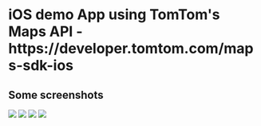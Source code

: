 
<h1>iOS demo App using TomTom's Maps API - https://developer.tomtom.com/maps-sdk-ios</h1>

<h2> Some screenshots</h2>

<img src="images/BasicView.png"/>
<img src="images/CategorySearch.png"/>
<img src="images/GeneralSearch.png"/>
<img src="images/MapMenu.png"/>





